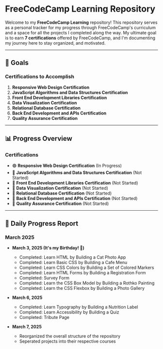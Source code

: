 # FreeCodeCamp Learning Repository

Welcome to my **FreeCodeCamp Learning** repository! This repository serves as a personal tracker for my progress through FreeCodeCamp's curriculum and a space for all the projects I completed along the way. My ultimate goal is to earn **7 certifications** offered by FreeCodeCamp, and I'm documenting my journey here to stay organized, and motivated.

---

## 🎯 Goals

### Certifications to Accomplish
1. **Responsive Web Design Certification**  
2. **JavaScript Algorithms and Data Structures Certification**  
3. **Front End Development Libraries Certification**  
4. **Data Visualization Certification**  
5. **Relational Database Certification**  
6. **Back End Development and APIs Certification**  
7. **Quality Assurance Certification**

---

## 📊 Progress Overview

### Certifications
- 🟢 **Responsive Web Design Certification** (In Progress)  
- 🔴 **JavaScript Algorithms and Data Structures Certification** (Not Started)  
- 🔴 **Front End Development Libraries Certification** (Not Started)  
- 🔴 **Data Visualization Certification** (Not Started)  
- 🔴 **Relational Database Certification** (Not Started)  
- 🔴 **Back End Development and APIs Certification** (Not Started)  
- 🔴 **Quality Assurance Certification** (Not Started)  

---

## 📅 Daily Progress Report

### March 2025
- **March 3, 2025 (It's my Birthday! 🥳)**  
    - Completed: Learn HTML by Building a Cat Photo App
    - Completed: Learn Basic CSS by Building a Cafe Menu
    - Completed: Learn CSS Colors by Building a Set of Colored Markers
    - Completed: Learn HTML Forms by Building a Registration Form
    - Completed: Survey Form
    - Completed: Learn the CSS Box Model by Building a Rothko Painting
    - Completed: Learn the CSS Flexbox by Building a Photo Gallery

- **March 6, 2025**
    - Completed: Learn Typography by Building a Nutrition Label
    - Completed: Learn Accessibility by Building a Quiz
    - Completed: Tribute Page

- **March 7, 2025**
    - Reorganized the overall structure of the repository
    - Seperated projects into their respective courses